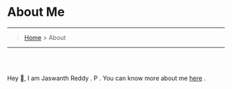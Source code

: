 # About Me
---
> [Home](index.md) > About

---

<br>
<br>

Hey 👋, I am Jaswanth Reddy . P . You can know more about me [here](https://github.com/jaswanth-0821) . 
